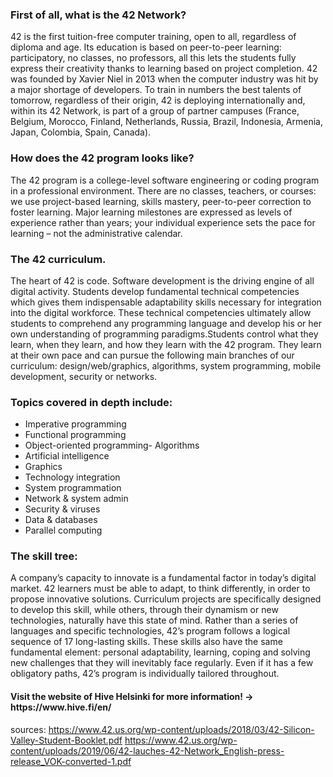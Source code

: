 <h3>First of all, what is the 42 Network?</h3>

42 is the first tuition-free computer training, open to all, regardless of diploma and age. Its education is based on  peer-to-peer  learning:  participatory,  no  classes,  no  professors,  all  this  lets  the  students  fully  express  their creativity  thanks  to  learning  based  on  project  completion.  42  was  founded  by  Xavier  Niel  in  2013  when  the computer industry was hit by a major shortage of developers. To train in numbers the best talents of tomorrow, regardless of their origin, 42 is deploying internationally and, within its 42 Network, is part of a group of partner campuses (France, Belgium, Morocco, Finland, Netherlands, Russia, Brazil, Indonesia, Armenia, Japan, Colombia, Spain, Canada).

<h3>How does the 42 program looks like?</h3>

The   42  program  is  a  college-level  software  engineering  or  coding  program  in  a  professional  environment.  There  are  no  classes,  teachers, or courses: we use project-based learning, skills mastery, peer-to-peer correction to foster learning. Major learning milestones are expressed as levels of experience rather than years; your individual experience sets the pace for learning – not the administrative calendar.

<h3>The 42 curriculum.</h3>

The  heart  of  42  is  code.  Software  development  is  the  driving  engine  of  all  digital  activity.  Students  develop  fundamental  technical  competencies which gives them indispensable adaptability skills necessary for integration into the digital workforce. These technical competencies  ultimately  allow  students  to  comprehend  any  programming  language  and  develop  his  or  her  own  understanding  of  programming paradigms.Students control what they learn, when they learn, and how they learn with the 42 program. They learn at their own pace and can pursue the following main branches of our curriculum: design/web/graphics, algorithms, system programming, mobile development, security or networks.

<h3>Topics covered in depth include:</h3>

- Imperative programming
- Functional programming
- Object-oriented programming- Algorithms
- Artificial intelligence
- Graphics
- Technology integration
- System programmation
- Network & system admin
- Security & viruses
- Data & databases
- Parallel computing

<h3>The skill tree:</h3>

A company’s capacity to innovate is a fundamental factor in today’s digital market. 42 learners must be able to adapt, to think differently, in order to propose innovative solutions.  Curriculum  projects  are  specifically  designed  to  develop  this  skill,  while  others, through their dynamism or new technologies, naturally have this state of mind.
Rather than a series of languages and specific technologies, 42’s program follows a logical sequence of 17 long-lasting skills. These skills also have the same fundamental element:  personal  adaptability,  learning,  coping  and  solving  new  challenges  that  they will inevitably face regularly. Even if it has a few obligatory paths, 42’s program is individually tailored throughout.

<h4>Visit the website of Hive Helsinki for more information! -> https://www.hive.fi/en/</h4>

sources:
https://www.42.us.org/wp-content/uploads/2018/03/42-Silicon-Valley-Student-Booklet.pdf
https://www.42.us.org/wp-content/uploads/2019/06/42-lauches-42-Network_English-press-release_VOK-converted-1.pdf

